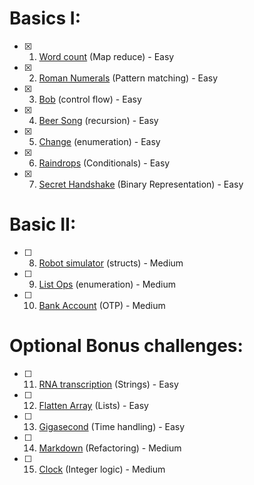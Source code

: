 # Basics I:

- [x] 1. [Word count](word-count) (Map reduce) - Easy
- [x] 2. [Roman Numerals](roman-numerals) (Pattern matching) - Easy
- [x] 3. [Bob](bob) (control flow) - Easy
- [x] 4. [Beer Song](beer-song) (recursion) - Easy
- [x] 5. [Change](change) (enumeration) - Easy
- [x] 6. [Raindrops](raindrops) (Conditionals) - Easy
- [x] 7. [Secret Handshake](secret-handshake) (Binary Representation) - Easy

# Basic II:

- [ ] 8. [Robot simulator](robot-simulator) (structs) - Medium
- [ ] 9. [List Ops](list-ops) (enumeration) - Medium
- [ ] 10. [Bank Account](bank-account) (OTP) - Medium

# Optional Bonus challenges:

- [ ] 11. [RNA transcription](rna-transcription) (Strings) - Easy
- [ ] 12. [Flatten Array](flatten-array) (Lists) - Easy
- [ ] 13. [Gigasecond](gigasecond) (Time handling) - Easy
- [ ] 14. [Markdown](markdown) (Refactoring) - Medium
- [ ] 15. [Clock](clock) (Integer logic) - Medium
